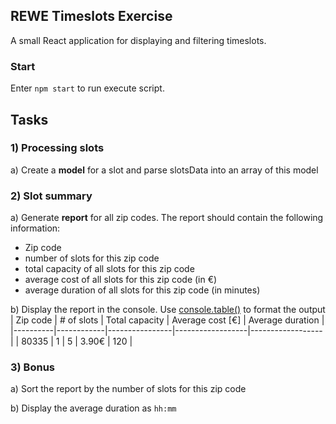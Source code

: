 ## REWE Timeslots Exercise

A small React application for displaying and filtering timeslots.

### Start

Enter `npm start` to run execute script.

## Tasks

### 1) Processing slots

a) Create a **model** for a slot and parse slotsData into an array of this model

### 2) Slot summary

a) Generate **report** for all zip codes. The report should contain the following information:

- Zip code
- number of slots for this zip code
- total capacity of all slots for this zip code
- average cost of all slots for this zip code (in €)
- average duration of all slots for this zip code (in minutes)

b) Display the report in the console. Use [console.table()](https://developer.mozilla.org/en-US/docs/Web/API/console/table) to format the output
| Zip code | # of slots | Total capacity | Average cost [€] | Average duration |
|----------|------------|----------------|------------------|------------------|
| 80335 | 1 | 5 | 3.90€ | 120 |

### 3) Bonus

a) Sort the report by the number of slots for this zip code

b) Display the average duration as `hh:mm`
